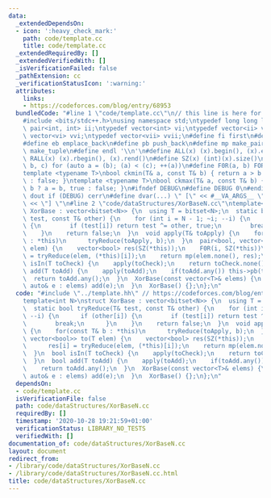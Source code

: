 ```yaml
---
data:
  _extendedDependsOn:
  - icon: ':heavy_check_mark:'
    path: code/template.cc
    title: code/template.cc
  _extendedRequiredBy: []
  _extendedVerifiedWith: []
  _isVerificationFailed: false
  _pathExtension: cc
  _verificationStatusIcon: ':warning:'
  attributes:
    links:
    - https://codeforces.com/blog/entry/68953
  bundledCode: "#line 1 \"code/template.cc\"\n// this line is here for a reason\n\
    #include <bits/stdc++.h>\nusing namespace std;\ntypedef long long ll;\ntypedef\
    \ pair<int, int> ii;\ntypedef vector<int> vi;\ntypedef vector<ii> vii;\ntypedef\
    \ vector<vi> vvi;\ntypedef vector<vii> vvii;\n#define fi first\n#define se second\n\
    #define eb emplace_back\n#define pb push_back\n#define mp make_pair\n#define mt\
    \ make_tuple\n#define endl '\\n'\n#define ALL(x) (x).begin(), (x).end()\n#define\
    \ RALL(x) (x).rbegin(), (x).rend()\n#define SZ(x) (int)(x).size()\n#define FOR(a,\
    \ b, c) for (auto a = (b); (a) < (c); ++(a))\n#define F0R(a, b) FOR (a, 0, (b))\n\
    template <typename T>\nbool ckmin(T& a, const T& b) { return a > b ? a = b, true\
    \ : false; }\ntemplate <typename T>\nbool ckmax(T& a, const T& b) { return a <\
    \ b ? a = b, true : false; }\n#ifndef DEBUG\n#define DEBUG 0\n#endif\n#define\
    \ dout if (DEBUG) cerr\n#define dvar(...) \" [\" << #__VA_ARGS__ \": \" << (__VA_ARGS__)\
    \ << \"] \"\n#line 2 \"code/dataStructures/XorBaseN.cc\"\ntemplate<int N>\nstruct\
    \ XorBase : vector<bitset<N>> {\n  using T = bitset<N>;\n  static bool tryReduce(T&\
    \ test, const T& other) {\n    for (int i = N - 1; ~i; --i) {\n      if (other[i])\
    \ {\n        if (test[i]) return test ^= other, true;\n        break;\n      }\n\
    \    }\n    return false;\n  }\n  void apply(T& toApply) {\n    for(const T& b\
    \ : *this)\n      tryReduce(toApply, b);\n  }\n  pair<bool, vector<bool>> to(T\
    \ elem) {\n    vector<bool> res(SZ(*this));\n    F0R(i, SZ(*this))\n      res[i]\
    \ = tryReduce(elem, (*this)[i]);\n    return mp(elem.none(), res);\n  }\n  bool\
    \ isIn(T toCheck) {\n    apply(toCheck);\n    return toCheck.none();\n  }\n  bool\
    \ add(T toAdd) {\n    apply(toAdd);\n    if(toAdd.any()) this->pb(toAdd);\n  \
    \  return toAdd.any();\n  }\n  XorBase(const vector<T>& elems) {\n    for(const\
    \ auto& e : elems) add(e);\n  }\n  XorBase() {};\n};\n"
  code: "#include \"../template.hh\" // https://codeforces.com/blog/entry/68953\n\
    template<int N>\nstruct XorBase : vector<bitset<N>> {\n  using T = bitset<N>;\n\
    \  static bool tryReduce(T& test, const T& other) {\n    for (int i = N - 1; ~i;\
    \ --i) {\n      if (other[i]) {\n        if (test[i]) return test ^= other, true;\n\
    \        break;\n      }\n    }\n    return false;\n  }\n  void apply(T& toApply)\
    \ {\n    for(const T& b : *this)\n      tryReduce(toApply, b);\n  }\n  pair<bool,\
    \ vector<bool>> to(T elem) {\n    vector<bool> res(SZ(*this));\n    F0R(i, SZ(*this))\n\
    \      res[i] = tryReduce(elem, (*this)[i]);\n    return mp(elem.none(), res);\n\
    \  }\n  bool isIn(T toCheck) {\n    apply(toCheck);\n    return toCheck.none();\n\
    \  }\n  bool add(T toAdd) {\n    apply(toAdd);\n    if(toAdd.any()) this->pb(toAdd);\n\
    \    return toAdd.any();\n  }\n  XorBase(const vector<T>& elems) {\n    for(const\
    \ auto& e : elems) add(e);\n  }\n  XorBase() {};\n};\n"
  dependsOn:
  - code/template.cc
  isVerificationFile: false
  path: code/dataStructures/XorBaseN.cc
  requiredBy: []
  timestamp: '2020-10-28 19:21:59+01:00'
  verificationStatus: LIBRARY_NO_TESTS
  verifiedWith: []
documentation_of: code/dataStructures/XorBaseN.cc
layout: document
redirect_from:
- /library/code/dataStructures/XorBaseN.cc
- /library/code/dataStructures/XorBaseN.cc.html
title: code/dataStructures/XorBaseN.cc
---
```

